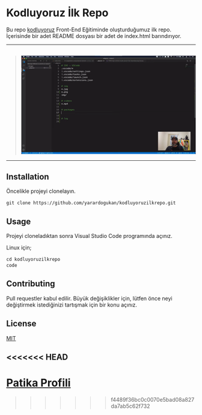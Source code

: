 # Kodluyoruz İlk Repo

Bu repo [kodluyoruz](https://kodluyoruz.org) Front-End Eğitiminde oluşturduğumuz ilk repo. İçerisinde bir adet README dosyası bir adet de index.html barındırıyor.

---
## 
> ![Projeden Bir Fotoğraf](..\ilk_Repo\proje_Resmi.png)
---
## Installation
Öncelikle projeyi clonelayın. 
```
git clone https://github.com/yarardogukan/kodluyoruzilkrepo.git
```
## Usage
Projeyi cloneladıktan sonra Visual Studio Code programında açınız.

Linux için; 
```
cd kodluyoruzilkrepo
code
```
## Contributing
Pull requestler kabul edilir. Büyük değişiklikler için, lütfen önce neyi değiştirmek istediğinizi tartışmak için bir konu açınız.

## License

[MIT](https://choosealicense.com/licenses/mit/)

<<<<<<< HEAD
---
[Patika Profili](https://app.patika.dev/iamdyarar)
=======
>>>>>>> f4489f36bc0c0070e5bad08a827da7ab5c62f732
